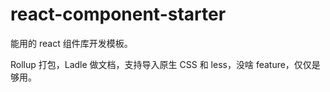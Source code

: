 # react-component-starter

能用的 react 组件库开发模板。

Rollup 打包，Ladle 做文档，支持导入原生 CSS 和 less，没啥 feature，仅仅是够用。
